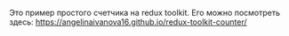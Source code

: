 Это пример простого счетчика на redux toolkit. 
Его можно посмотреть здесь: https://angelinaivanova16.github.io/redux-toolkit-counter/
